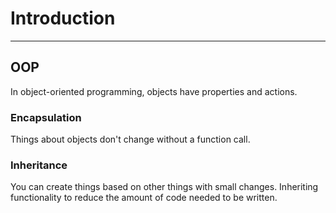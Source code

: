 # Introduction

---

## OOP

In object-oriented programming, objects have properties and actions.

### Encapsulation

Things about objects don't change without a function call.

### Inheritance

You can create things based on other things with small changes. Inheriting functionality to reduce the amount of code needed to be written.